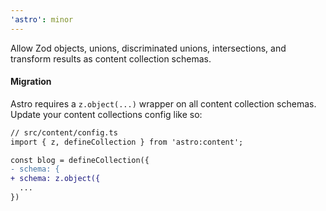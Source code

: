 ```yaml
---
'astro': minor
---
```


Allow Zod objects, unions, discriminated unions, intersections, and transform results as content collection schemas.

#### Migration

Astro requires a `z.object(...)` wrapper on all content collection schemas. Update your content collections config like so:

```diff
// src/content/config.ts
import { z, defineCollection } from 'astro:content';

const blog = defineCollection({
- schema: {
+ schema: z.object({
  ...
})
```
